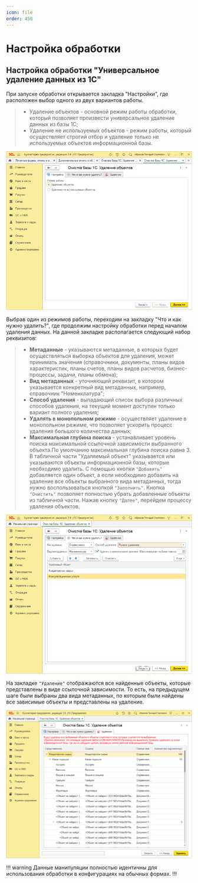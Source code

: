 ```yaml
---
icon: file
order: 450
---
```


# Настройка обработки 

## Настройка обработки "Универсальное удаление данных из 1С"
При запуске обработки открывается закладка "Настройки", где расположен выбор одного из двух вариантов работы.   
> * Удаление объектов - основной режим работы обработки, который позволяет произвести универсальное удаление данных из базы 1С;  
> * Удаление не используемых объектов - режим работы, который осуществляет строгий отбор и удаление только не используемых объектов информационной базы.  

![Настройка обработки](static/01_НастройкаОбработки.png)

Выбрав один из режимов работы, переходим на закладку "Что и как нужно удалить?", где продолжим настройку обработки перед началом удаления данных. На данной закладке располагается следующий набор реквизитов:  

> * **Метаданные** - указываются метаданные, в которых будет осуществляться выборка объектов для удаления, может принимать значения (справочники, документы, планы видов характеристик, планы счетов, планы видов расчетов, бизнес-процессы, задачи, планы обмена);
> * **Вид метаданных** - уточняющий реквизит, в котором указывается конкретный вид метаданных, например, справочник "Номенклатура";
> * **Способ удаления** - выпадающий список выбора различных способов удаления, на текущий момент доступен только вариант полного удаления;
> * **Удалять в монопольном режиме** - осуществляет удаление в монопольном режиме, что позволяет ускорить процесс удаления большого количества данных;
> * **Максимальная глубина поиска** - устанавливает уровень поиска максимальной ссылочной зависимости выбранного объекта.По умолчанию максимальная глубина поиска равна 3.  
В табличной части "Удаляемый объект" указывается или указываются объекты информационной базы, которые необходимо удалить. С помощью кнопки `"Добавить"` добавляется один объект, а если необходимо добавить на удаление все объекты выбранного вида метаданных, тогда нужно воспользоваться кнопкой `"Заполнить"`. Кнопка `"Очистить"` позволяет полностью убрать добавленные объекты из табличной части. Нажав кнопку `"Далее"`, перейдем процессу удаления объектов.

![Удаление объектов](static/02_НастройкаОбработки.png)

На закладке `"Удаление"` отображаются все найденные объекты, которые представлены в виде ссылочной зависимости. То есть, на предыдущем шаге были выбраны два вида метаданных, по которым были найдены все зависимые объекты и представлены на удаление.  

![Настройка обработки](static/03_НастройкаОбработки.png)

!!! warning
Данные манипуляции полностью идентичны для использования обработки в конфигурациях на обычных формах.
!!!